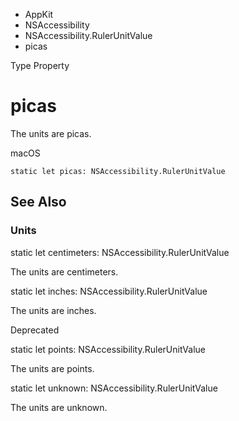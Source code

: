 

- AppKit
- NSAccessibility
- NSAccessibility.RulerUnitValue
-  picas 

Type Property

# picas

The units are picas.

macOS

``` source
static let picas: NSAccessibility.RulerUnitValue
```

## See Also

### Units

static let centimeters: NSAccessibility.RulerUnitValue

The units are centimeters.

static let inches: NSAccessibility.RulerUnitValue

The units are inches.

Deprecated

static let points: NSAccessibility.RulerUnitValue

The units are points.

static let unknown: NSAccessibility.RulerUnitValue

The units are unknown.

